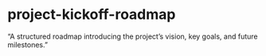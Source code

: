 # project-kickoff-roadmap
“A structured roadmap introducing the project’s vision, key goals, and future milestones.”
